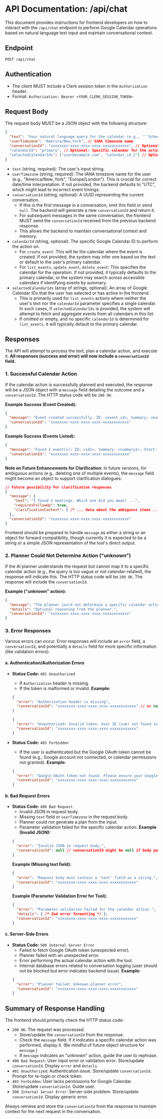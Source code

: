 # API Documentation: /api/chat

This document provides instructions for frontend developers on how to interact with the `/api/chat` endpoint to perform Google Calendar operations based on natural language text input and maintain conversational context.

## Endpoint

`POST /api/chat`

## Authentication

-   The client MUST include a Clerk session token in the `Authorization` header.
-   Format: `Authorization: Bearer <YOUR_CLERK_SESSION_TOKEN>`

## Request Body

The request body MUST be a JSON object with the following structure:

```json
{
  "text": "Your natural language query for the calendar (e.g., '''Schedule a meeting tomorrow at 3 pm with John''')",
  "userTimezone": "America/New_York", // IANA timezone name
  "conversationId": "xxxxxxxx-xxxx-xxxx-xxxx-xxxxxxxxxxxx", // Optional: UUID of the current conversation
  "calendarId": "primary", // Optional: Specific calendar for the action
  "selectedCalendarIds": ["user@example.com", "calendar_id_2"] // Optional: For multi-calendar list operations
}
```

-   `text` (string, required): The user's input string.
-   `userTimezone` (string, required): The IANA timezone name for the user (e.g., "America/New_York", "Europe/London"). This is crucial for correct date/time interpretation. If not provided, the backend defaults to "UTC", which might lead to incorrect event timings.
-   `conversationId` (string, optional): A UUID representing the current conversation. 
    -   If this is the first message in a conversation, omit this field or send `null`. The backend will generate a new `conversationId` and return it.
    -   For subsequent messages in the same conversation, the frontend MUST send the `conversationId` received from the previous backend response.
    -   This allows the backend to maintain conversational context and memory.
-   `calendarId` (string, optional): The specific Google Calendar ID to perform the action on.
    - For `create_event`: This will be the calendar where the event is created. If not provided, the system may infer one based on the text or default to the user's primary calendar.
    - For `list_events`, `update_event`, `delete_event`: This specifies the calendar for the operation. If not provided, it typically defaults to the primary calendar, or the system may search across accessible calendars if identifying events by summary.
-   `selectedCalendarIds` (array of strings, optional): An array of Google Calendar IDs that the user has selected or has active in the frontend.
    - This is primarily used for `list_events` actions where neither the user's text nor the `calendarId` parameter specifies a single calendar. In such cases, if `selectedCalendarIds` is provided, the system will attempt to fetch and aggregate events from all calendars in this list.
    - If omitted or empty, and no specific `calendarId` is determined for `list_events`, it will typically default to the primary calendar.

## Responses

The API will attempt to process the text, plan a calendar action, and execute it. **All responses (success and error) will now include a `conversationId` field.**

### 1. Successful Calendar Action

If the calendar action is successfully planned and executed, the response will be a JSON object with a `message` field detailing the outcome and a `conversationId`. The HTTP status code will be `200 OK`.

**Example Success (Event Created):**

```json
{
  "message": "Event created successfully. ID: <event_id>, Summary: <event_summary>, Link: <html_link>",
  "conversationId": "xxxxxxxx-xxxx-xxxx-xxxx-xxxxxxxxxxxx"
}
```

**Example Success (Events Listed):**

```json
{
  "message": "Found 2 event(s): ID: <id1>, Summary: <summary1>, Start: <dateTime1>; ID: <id2>, Summary: <summary2>, Start: <dateTime2>",
  "conversationId": "xxxxxxxx-xxxx-xxxx-xxxx-xxxxxxxxxxxx"
}
```

**Note on Future Enhancements for Clarification:**
In future versions, for ambiguous actions (e.g., deleting one of multiple events), the `message` field might become an object to support clarification dialogues:
```json
// Future possibility for clarification responses
{
  "message": {
    "text": "I found 5 meetings. Which one did you mean? ...",
    "requiresFollowUp": true,
    "clarificationContext": { /* ... data about the ambiguous items ... */ }
  },
  "conversationId": "xxxxxxxx-xxxx-xxxx-xxxx-xxxxxxxxxxxx"
}
```
Frontend should be prepared to handle `message` as either a string or an object for forward compatibility, though currently it is expected to be a string or a simple JSON representation of the tool's direct output.

### 2. Planner Could Not Determine Action ("unknown")

If the AI planner understands the request but cannot map it to a specific calendar action (e.g., the query is too vague or not calendar-related), the response will indicate this. The HTTP status code will be `200 OK`. The response will include the `conversationId`.

**Example ("unknown" action):**

```json
{
  "message": "The planner could not determine a specific calendar action from your request. Please try rephrasing.",
  "details": "Optional reasoning from the planner.",
  "conversationId": "xxxxxxxx-xxxx-xxxx-xxxx-xxxxxxxxxxxx"
}
```

### 3. Error Responses

Various errors can occur. Error responses will include an `error` field, a `conversationId`, and potentially a `details` field for more specific information (like validation errors).

#### a. Authentication/Authorization Errors

-   **Status Code:** `401 Unauthorized`
    -   If `Authorization` header is missing.
    -   If the token is malformed or invalid.
    **Example:**
    ```json
    {
      "error": "Authorization header is missing",
      "conversationId": "xxxxxxxx-xxxx-xxxx-xxxx-xxxxxxxxxxxx" // or null if conversation couldn't be established
    }
    ```
    ```json
    {
      "error": "Unauthorized: Invalid token. User ID (sub) not found in token claims",
      "conversationId": "xxxxxxxx-xxxx-xxxx-xxxx-xxxxxxxxxxxx"
    }
    ```

-   **Status Code:** `403 Forbidden`
    -   If the user is authenticated but the Google OAuth token cannot be found (e.g., Google account not connected, or calendar permissions not granted).
    **Example:**
    ```json
    {
      "error": "Google OAuth token not found. Please ensure your Google account is connected and calendar permissions are granted.",
      "conversationId": "xxxxxxxx-xxxx-xxxx-xxxx-xxxxxxxxxxxx"
    }
    ```

#### b. Bad Request Errors

-   **Status Code:** `400 Bad Request`
    -   Invalid JSON in request body.
    -   Missing `text` field or `userTimezone` in the request body.
    -   Planner could not generate a plan from the input.
    -   Parameter validation failed for the specific calendar action.
    **Example (Invalid JSON):**
    ```json
    {
      "error": "Invalid JSON in request body.",
      "conversationId": null // conversationId might be null if body parsing failed early
    }
    ```
    **Example (Missing text field):**
    ```json
    {
      "error": "Request body must contain a 'text' field as a string.",
      "conversationId": "xxxxxxxx-xxxx-xxxx-xxxx-xxxxxxxxxxxx"
    }
    ```
    **Example (Parameter Validation Error for Tool):**
    ```json
    {
      "error": "Parameter validation failed for the calendar action.",
      "details": { /* Zod error formatting */ },
      "conversationId": "xxxxxxxx-xxxx-xxxx-xxxx-xxxxxxxxxxxx"
    }
    ```

#### c. Server-Side Errors

-   **Status Code:** `500 Internal Server Error`
    -   Failed to fetch Google OAuth token (unexpected error).
    -   Planner failed with an unexpected error.
    -   Error performing the actual calendar action with the tool.
    -   Internal database errors related to conversation logging (user should not be blocked but error indicates backend issue).
    **Example:**
    ```json
    {
      "error": "Planner failed: Unknown planner error",
      "conversationId": "xxxxxxxx-xxxx-xxxx-xxxx-xxxxxxxxxxxx"
    }
    ```

## Summary of Response Handling

The frontend should primarily check the HTTP status code:
-   `200 OK`: The request was processed. 
    -   Store/update the `conversationId` from the response.
    -   Check the `message` field. If it indicates a specific calendar action was performed, display it. (Be mindful of future object structure for `message`.)
    -   If `message` indicates an "unknown" action, guide the user to rephrase.
-   `400 Bad Request`: User input error or validation error. Store/update `conversationId`. Display `error` and `details`.
-   `401 Unauthorized`: Authentication issue. Store/update `conversationId`. Prompt for re-login or check token.
-   `403 Forbidden`: User lacks permissions for Google Calendar. Store/update `conversationId`. Guide user.
-   `500 Internal Server Error`: Server-side problem. Store/update `conversationId`. Display generic error.

Always retrieve and store the `conversationId` from the response to maintain context for the next request in the conversation.

